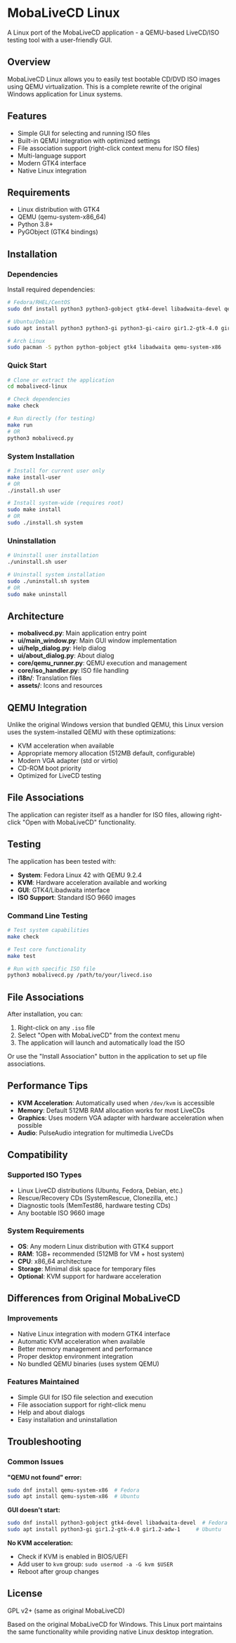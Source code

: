 # MobaLiveCD Linux

A Linux port of the MobaLiveCD application - a QEMU-based LiveCD/ISO testing tool with a user-friendly GUI.

## Overview

MobaLiveCD Linux allows you to easily test bootable CD/DVD ISO images using QEMU virtualization. This is a complete rewrite of the original Windows application for Linux systems.

## Features

- Simple GUI for selecting and running ISO files
- Built-in QEMU integration with optimized settings
- File association support (right-click context menu for ISO files)
- Multi-language support
- Modern GTK4 interface
- Native Linux integration

## Requirements

- Linux distribution with GTK4
- QEMU (qemu-system-x86_64)
- Python 3.8+
- PyGObject (GTK4 bindings)

## Installation

### Dependencies

Install required dependencies:

```bash
# Fedora/RHEL/CentOS
sudo dnf install python3 python3-gobject gtk4-devel libadwaita-devel qemu-system-x86

# Ubuntu/Debian
sudo apt install python3 python3-gi python3-gi-cairo gir1.2-gtk-4.0 gir1.2-adw-1 qemu-system-x86

# Arch Linux
sudo pacman -S python python-gobject gtk4 libadwaita qemu-system-x86
```

### Quick Start

```bash
# Clone or extract the application
cd mobalivecd-linux

# Check dependencies
make check

# Run directly (for testing)
make run
# OR
python3 mobalivecd.py
```

### System Installation

```bash
# Install for current user only
make install-user
# OR
./install.sh user

# Install system-wide (requires root)
sudo make install
# OR
sudo ./install.sh system
```

### Uninstallation

```bash
# Uninstall user installation
./uninstall.sh user

# Uninstall system installation
sudo ./uninstall.sh system
# OR
sudo make uninstall
```

## Architecture

- **mobalivecd.py**: Main application entry point
- **ui/main_window.py**: Main GUI window implementation
- **ui/help_dialog.py**: Help dialog
- **ui/about_dialog.py**: About dialog
- **core/qemu_runner.py**: QEMU execution and management
- **core/iso_handler.py**: ISO file handling
- **i18n/**: Translation files
- **assets/**: Icons and resources

## QEMU Integration

Unlike the original Windows version that bundled QEMU, this Linux version uses the system-installed QEMU with these optimizations:

- KVM acceleration when available
- Appropriate memory allocation (512MB default, configurable)
- Modern VGA adapter (std or virtio)
- CD-ROM boot priority
- Optimized for LiveCD testing

## File Associations

The application can register itself as a handler for ISO files, allowing right-click "Open with MobaLiveCD" functionality.

## Testing

The application has been tested with:
- **System**: Fedora Linux 42 with QEMU 9.2.4
- **KVM**: Hardware acceleration available and working
- **GUI**: GTK4/Libadwaita interface
- **ISO Support**: Standard ISO 9660 images

### Command Line Testing

```bash
# Test system capabilities
make check

# Test core functionality
make test

# Run with specific ISO file
python3 mobalivecd.py /path/to/your/livecd.iso
```

## File Associations

After installation, you can:
1. Right-click on any `.iso` file
2. Select "Open with MobaLiveCD" from the context menu
3. The application will launch and automatically load the ISO

Or use the "Install Association" button in the application to set up file associations.

## Performance Tips

- **KVM Acceleration**: Automatically used when `/dev/kvm` is accessible
- **Memory**: Default 512MB RAM allocation works for most LiveCDs
- **Graphics**: Uses modern VGA adapter with hardware acceleration when possible
- **Audio**: PulseAudio integration for multimedia LiveCDs

## Compatibility

### Supported ISO Types
- Linux LiveCD distributions (Ubuntu, Fedora, Debian, etc.)
- Rescue/Recovery CDs (SystemRescue, Clonezilla, etc.)
- Diagnostic tools (MemTest86, hardware testing CDs)
- Any bootable ISO 9660 image

### System Requirements
- **OS**: Any modern Linux distribution with GTK4 support
- **RAM**: 1GB+ recommended (512MB for VM + host system)
- **CPU**: x86_64 architecture
- **Storage**: Minimal disk space for temporary files
- **Optional**: KVM support for hardware acceleration

## Differences from Original MobaLiveCD

### Improvements
- Native Linux integration with modern GTK4 interface
- Automatic KVM acceleration when available
- Better memory management and performance
- Proper desktop environment integration
- No bundled QEMU binaries (uses system QEMU)

### Features Maintained
- Simple GUI for ISO file selection and execution
- File association support for right-click menu
- Help and about dialogs
- Easy installation and uninstallation

## Troubleshooting

### Common Issues

**"QEMU not found" error:**
```bash
sudo dnf install qemu-system-x86  # Fedora
sudo apt install qemu-system-x86  # Ubuntu
```

**GUI doesn't start:**
```bash
sudo dnf install python3-gobject gtk4-devel libadwaita-devel  # Fedora
sudo apt install python3-gi gir1.2-gtk-4.0 gir1.2-adw-1     # Ubuntu
```

**No KVM acceleration:**
- Check if KVM is enabled in BIOS/UEFI
- Add user to `kvm` group: `sudo usermod -a -G kvm $USER`
- Reboot after group changes

## License

GPL v2+ (same as original MobaLiveCD)

Based on the original MobaLiveCD for Windows. This Linux port maintains the same functionality while providing native Linux desktop integration.
